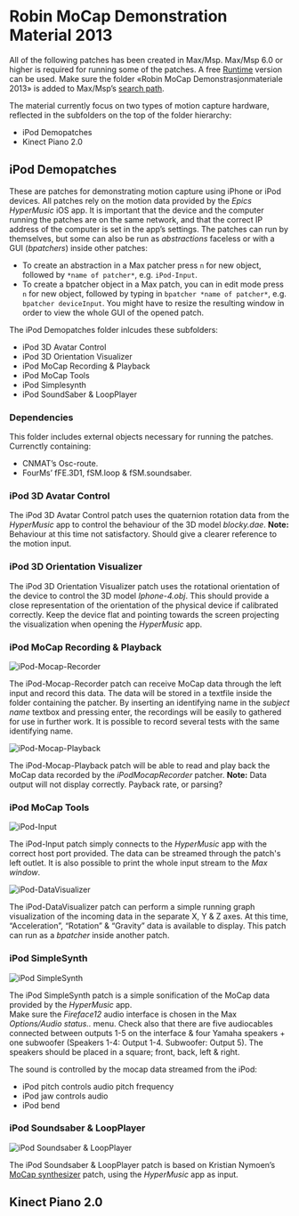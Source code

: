 # Robin MoCap Demonstration Material 2013

All of the following patches has been created in Max/Msp. 
Max/Msp 6.0 or higher is required for running some of the patches. 
A free [Runtime](http://cycling74.com/downloads/runtime/) version can be used.
Make sure the folder «Robin MoCap Demonstrasjonmateriale 2013» is added to Max/Msp’s [search path](http://cycling74.com/docs/max5/vignettes/core/search_path.html). 

The material currently focus on two types of motion capture hardware, reflected in the subfolders on the top of the folder hierarchy:  

* iPod Demopatches
* Kinect Piano 2.0 

##  iPod Demopatches
These are patches for demonstrating motion capture using iPhone or iPod devices. 
All patches rely on the motion data provided by the *Epics HyperMusic* iOS app. It is important that the device and the computer running the patches are on the same network, and that the correct IP address of the computer is set in the app’s settings. The patches can run by themselves, but some can also be run as *abstractions* faceless or with a GUI (*bpatchers*) inside other patches: 

* To create an abstraction in a Max patcher press `n` for new object, followed by `*name of patcher*`, e.g. `iPod-Input`.
* To create a bpatcher object in a Max patch, you can in edit mode press `n` for new object, followed by typing in `bpatcher *name of patcher*`, e.g. `bpatcher deviceInput`. You might have to resize the resulting window in order to view the whole GUI of the opened patch. 

The iPod Demopatches folder inlcudes these subfolders:

* iPod 3D Avatar Control
* iPod 3D Orientation Visualizer
* iPod MoCap Recording & Playback
* iPod MoCap Tools
* iPod Simplesynth
* iPod SoundSaber & LoopPlayer

### Dependencies 
This folder includes external objects necessary for running the patches.  Currenctly containing: 

* CNMAT’s Osc-route. 
* FourMs’ fFE.3D1, fSM.loop & fSM.soundsaber.

### iPod 3D Avatar Control
The iPod 3D Avatar Control patch uses the quaternion rotation data from the *HyperMusic* app to control the behaviour of the 3D model *blocky.dae*. 
**Note:** Behaviour at this time not satisfactory. Should give a clearer reference to the motion input. 

### iPod 3D Orientation Visualizer
The iPod 3D Orientation Visualizer patch uses the rotational orientation of the device to control the 3D model *Iphone-4.obj*. This should provide a close representation of the orientation of the physical device if calibrated correctly. Keep the device flat and pointing towards the screen projecting the visualization when opening the *HyperMusic* app. 

### iPod MoCap Recording & Playback

![iPod-Mocap-Recorder](https://raw.github.com/evenbekkedal/robin-mocap-demo/master/screenshots/iPod-Mocap-Recorder.png)

The iPod-Mocap-Recorder patch can receive MoCap data through the left input and record this data. The data will be stored in a textfile inside the folder containing the patcher. By inserting an identifying name in the *subject name* textbox  and pressing enter, the recordings will be easily to gathered for use in further work. It is possible to record several tests with the same identifying name. 

![iPod-Mocap-Playback](https://raw.github.com/evenbekkedal/robin-mocap-demo/master/screenshots/iPod-Mocap-Playback.png)

The iPod-Mocap-Playback patch will be able to read and play back the MoCap data recorded by the *iPodMocapRecorder* patcher. **Note:** Data output will not display correctly. Payback rate, or parsing?

### iPod MoCap Tools

![iPod-Input](https://raw.github.com/evenbekkedal/robin-mocap-demo/master/screenshots/iPod-Input.png)

The iPod-Input patch simply connects to the *HyperMusic* app with the correct host port provided. The data can be streamed through the patch's left outlet. It is also possible to print the whole input stream to the *Max window*.

![iPod-DataVisualizer](https://raw.github.com/evenbekkedal/robin-mocap-demo/master/screenshots/iPod-DataVisualizer.png)

The iPod-DataVisualizer patch can perform a simple running graph visualization of the incoming data in the separate X, Y & Z axes. At this time, “Acceleration”, “Rotation” & “Gravity” data is available to display. This patch can run as a *bpatcher* inside another patch.  

### iPod SimpleSynth

![iPod SimpleSynth](https://raw.github.com/evenbekkedal/robin-mocap-demo/master/screenshots/iPod-Simplesynth.png)

The iPod SimpleSynth patch is a simple sonification of the MoCap data provided by the *HyperMusic* app.  
Make sure the *Fireface12* audio interface is chosen in the Max *Options/Audio status..* menu. Check also that there are five audiocables connected between outputs 1-5 on the interface & four Yamaha speakers + one subwoofer (Speakers 1-4: Output 1-4. Subwoofer: Output 5). The speakers should be placed in a square; front, back, left & right. 

The sound is controlled by the mocap data streamed from the iPod: 

* iPod pitch controls audio pitch frequency
* iPod jaw controls audio 
* iPod bend 

### iPod Soundsaber & LoopPlayer

![iPod Soundsaber & LoopPlayer](https://raw.github.com/evenbekkedal/robin-mocap-demo/master/screenshots/iPod-Soundsaber%2BLoopplayer.png)

The iPod Soundsaber & LoopPlayer patch is based on Kristian Nymoen’s [MoCap synthesizer](http://www.uio.no/english/research/groups/fourms/projects/sma/subprojects/Soundsaber/)  patch, using the *HyperMusic* app as input. 


## Kinect Piano 2.0


